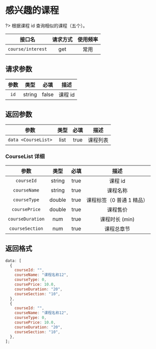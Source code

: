 <!-- course_interest.md -->

# 感兴趣的课程

?> 根据课程 id 查询相似的课程（五个）。

|      接口名       | 请求方式 | 使用频率 |
| :---------------: | :------: | :------: |
| `course/interest` |   get    |   常用   |

## 请求参数

| 参数 |  类型  | 必填  |  描述   |
| :--: | :----: | :---: | :-----: |
| `id` | string | false | 课程 id |

## 返回参数

|        参数         | 类型 | 必填 |   描述   |
| :-----------------: | :--: | :--: | :------: |
| `data <CourseList>` | list | true | 课程列表 |

### CourseList 详细

|       参数       |  类型  | 必填 |           描述            |
| :--------------: | :----: | :--: | :-----------------------: |
|    `courseId`    | string | true |          课程 id          |
|   `courseName`   | string | true |         课程名称          |
|   `courseType`   | double | true | 课程标签（0 普通 1 精品） |
|  `coursePrice`   | double | true |         课程售价          |
| `courseDuration` |  num   | true |      课程时长 (min)       |
| `courseSection`  |  num   | true |        课程总章节         |

## 返回格式

```js
data: [
  {
    courseId: "",
    courseName: "课程名称12",
    courseType: 0,
    coursePrice: 10.0,
    courseDuration: "20",
    courseSection: "10",
  },
  {
    courseId: "",
    courseName: "课程名称12",
    courseType: 0,
    coursePrice: 10.0,
    courseDuration: "20",
    courseSection: "10",
  },
];
```
